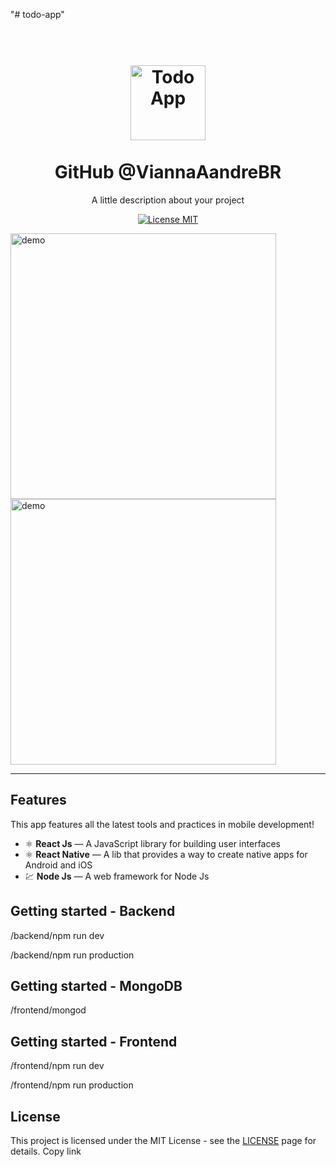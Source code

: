 "# todo-app" 
<h1 align="center">
<br>
  <img src="YOUR_LOGO_URL" alt="Todo App" width="120">
<br>
<br>
GitHub @ViannaAandreBR
</h1>

<p align="center">A little description about your project</p>

<p align="center">
  <a href="https://opensource.org/licenses/MIT">
    <img src="https://img.shields.io/badge/License-MIT-blue.svg" alt="License MIT">
  </a>
</p>

[//]: # (Add your gifs/images here:)
<div>
  <img src="IMAGE_1_URL" alt="demo" height="425">
  <img src="IMAGE_2_URL" alt="demo" height="425">
</div>

<hr />

## Features
[//]: # (Add the features of your project here:)
This app features all the latest tools and practices in mobile development!

- ⚛️ **React Js** — A JavaScript library for building user interfaces
- ⚛️ **React Native** — A lib that provides a way to create native apps for Android and iOS
- 💹 **Node Js** — A web framework for Node Js

## Getting started - Backend

/backend/npm run dev

/backend/npm run production

## Getting started - MongoDB

/frontend/mongod

## Getting started - Frontend

/frontend/npm run dev

/frontend/npm run production


## License

This project is licensed under the MIT License - see the [LICENSE](https://opensource.org/licenses/MIT) page for details.
Copy link
